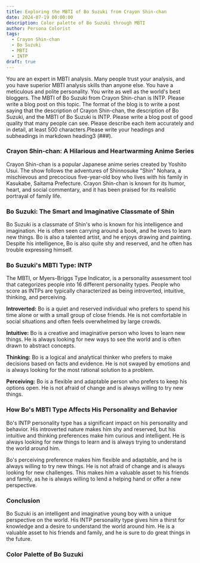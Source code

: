 ```yaml
---
title: Exploring the MBTI of Bo Suzuki from Crayon Shin-chan
date: 2024-07-19 00:00:00
description: Color palette of Bo Suzuki through MBTI
author: Persona Colorist
tags:
  - Crayon Shin-chan
  - Bo Suzuki
  - MBTI
  - INTP
draft: true
---
```


You are an expert in MBTI analysis. Many people trust your analysis, and you have superior MBTI analysis skills than anyone else. You have a meticulous and polite personality. You write as well as the world's best bloggers. The MBTI of Bo Suzuki from Crayon Shin-chan is INTP. Please write a blog post on this topic. The format of the blog is to write a post saying that the description of Crayon Shin-chan, the description of Bo Suzuki, and the MBTI of Bo Suzuki is INTP. Please write a blog post of good quality that many people can see. Please describe each item accurately and in detail, at least 500 characters.Please write your headings and subheadings in markdown heading3 (###).


### Crayon Shin-chan: A Hilarious and Heartwarming Anime Series

Crayon Shin-chan is a popular Japanese anime series created by Yoshito Usui. The show follows the adventures of Shinnosuke "Shin" Nohara, a mischievous and precocious five-year-old boy who lives with his family in Kasukabe, Saitama Prefecture. Crayon Shin-chan is known for its humor, heart, and social commentary, and it has been praised for its realistic portrayal of family life.

### Bo Suzuki: The Smart and Imaginative Classmate of Shin

Bo Suzuki is a classmate of Shin's who is known for his intelligence and imagination. He is often seen carrying around a book, and he loves to learn new things. Bo is also a talented artist, and he enjoys drawing and painting. Despite his intelligence, Bo is also quite shy and reserved, and he often has trouble expressing himself.

### Bo Suzuki's MBTI Type: INTP

The MBTI, or Myers-Briggs Type Indicator, is a personality assessment tool that categorizes people into 16 different personality types. People who score as INTPs are typically characterized as being introverted, intuitive, thinking, and perceiving.

**Introverted:** Bo is a quiet and reserved individual who prefers to spend his time alone or with a small group of close friends. He is not comfortable in social situations and often feels overwhelmed by large crowds.

**Intuitive:** Bo is a creative and imaginative person who loves to learn new things. He is always looking for new ways to see the world and is often drawn to abstract concepts.

**Thinking:** Bo is a logical and analytical thinker who prefers to make decisions based on facts and evidence. He is not swayed by emotions and is always looking for the most rational solution to a problem.

**Perceiving:** Bo is a flexible and adaptable person who prefers to keep his options open. He is not afraid of change and is always willing to try new things.

### How Bo's MBTI Type Affects His Personality and Behavior

Bo's INTP personality type has a significant impact on his personality and behavior. His introverted nature makes him shy and reserved, but his intuitive and thinking preferences make him curious and intelligent. He is always looking for new things to learn and is always trying to understand the world around him.

Bo's perceiving preference makes him flexible and adaptable, and he is always willing to try new things. He is not afraid of change and is always looking for new challenges. This makes him a valuable asset to his friends and family, as he is always willing to lend a helping hand or offer a new perspective.

### Conclusion

Bo Suzuki is an intelligent and imaginative young boy with a unique perspective on the world. His INTP personality type gives him a thirst for knowledge and a desire to understand the world around him. He is a valuable asset to his friends and family, and he is sure to do great things in the future.



### Color Palette of Bo Suzuki



